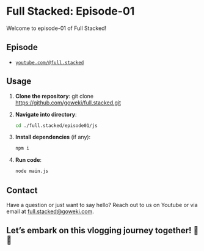# Full Stacked: Episode-01

Welcome to episode-01 of Full Stacked!

## Episode

- [`youtube.com/@full.stacked`](https://youtube.com/@full.stacked)

## Usage

1.  **Clone the repository**:
    git clone https://github.com/goweki/full.stacked.git

2.  **Navigate into directory**:

    ```bash
    cd ./full.stacked/episode01/js
    ```

3.  **Install dependencies** (if any):

    ```bash
    npm i
    ```

4.  **Run code**:

    ```bash
    node main.js
    ```

## Contact

Have a question or just want to say hello? Reach out to us on Youtube or via email at full.stacked@goweki.com.

## Let’s embark on this vlogging journey together! 🎥✨
